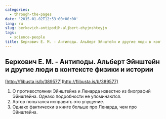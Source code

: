 ```yaml
---
categories:
  - through-the-pages
date: '2015-01-02T12:53:00+00:00'
lang: ru
slug: berkovich-antipodih-aljbert-ehyjnshteyjn
tags:
  - science-people
title: Беркович Е. М. - Антиподы. Альберт Эйнштейн и другие люди в контексте физики и истории
---
```





## Беркович Е. М. - Антиподы. Альберт Эйнштейн и другие люди в контексте физики и истории

[http://flibusta.is/b/389577](http://flibusta.is/b/389577)  

1.  О противостоянии Эйнштейна и Ленарда известно из биографий Эйнштейна. Однако подробности не упоминаются.
2.  Автор попытался исправить это упущение.
3.  Однако фактически в книге больше про Ленарда, чем про Эйнштейна.
